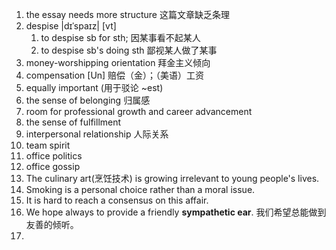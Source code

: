1. the essay needs more structure 这篇文章缺乏条理
2. despise |dɪˈspaɪz| [vt]
    1. to despise sb for sth; 因某事看不起某人
    2. to despise sb's doing sth 鄙视某人做了某事
3. money-worshipping orientation 拜金主义倾向
4. compensation [Un] 赔偿（金）；（美语）工资
5. equally important (用于驳论 ~est)
6. the sense of belonging 归属感
7. room for professional growth and career advancement
8. the sense of fulfillment
9. interpersonal relationship 人际关系
10. team spirit
11. office politics
12. office gossip
13. The culinary art(烹饪技术) is growing irrelevant to young people's lives.
14. Smoking is a personal choice rather than a moral issue.
15. It is hard to reach a consensus on this affair.
16. We hope always to provide a friendly **sympathetic ear**. 我们希望总能做到友善的倾听。
17. 
